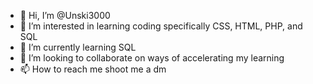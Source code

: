 - 👋 Hi, I’m @Unski3000
- 👀 I’m interested in learning coding specifically CSS, HTML, PHP, and SQL
- 🌱 I’m currently learning SQL
- 💞️ I’m looking to collaborate on ways of accelerating my learning 
- 📫 How to reach me shoot me a dm

<!---
Unski3000/Unski3000 is a ✨ special ✨ repository because its `README.md` (this file) appears on your GitHub profile.
You can click the Preview link to take a look at your changes.
--->
